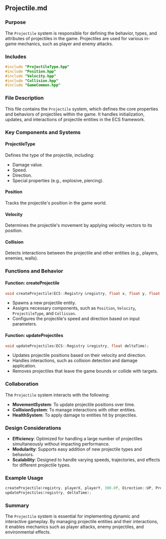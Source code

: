 ## Projectile.md

### Purpose
The `Projectile` system is responsible for defining the behavior, types, and attributes of projectiles in the game. Projectiles are used for various in-game mechanics, such as player and enemy attacks.

### Includes
```cpp
#include "ProjectileType.hpp"
#include "Position.hpp"
#include "Velocity.hpp"
#include "Collision.hpp"
#include "GameCommon.hpp"
```

### File Description
This file contains the `Projectile` system, which defines the core properties and behaviors of projectiles within the game. It handles initialization, updates, and interactions of projectile entities in the ECS framework.

### Key Components and Systems

#### **ProjectileType**
Defines the type of the projectile, including:
- Damage value.
- Speed.
- Direction.
- Special properties (e.g., explosive, piercing).

#### **Position**
Tracks the projectile's position in the game world.

#### **Velocity**
Determines the projectile's movement by applying velocity vectors to its position.

#### **Collision**
Detects interactions between the projectile and other entities (e.g., players, enemies, walls).

### Functions and Behavior

#### **Function: createProjectile**
```cpp
void createProjectile(ECS::Registry &registry, float x, float y, float speed, Direction direction, ProjectileType type);
```
- Spawns a new projectile entity.
- Assigns necessary components, such as `Position`, `Velocity`, `ProjectileType`, and `Collision`.
- Configures the projectile's speed and direction based on input parameters.

#### **Function: updateProjectiles**
```cpp
void updateProjectiles(ECS::Registry &registry, float deltaTime);
```
- Updates projectile positions based on their velocity and direction.
- Handles interactions, such as collision detection and damage application.
- Removes projectiles that leave the game bounds or collide with targets.

### Collaboration
The `Projectile` system interacts with the following:
- **MovementSystem**: To update projectile positions over time.
- **CollisionSystem**: To manage interactions with other entities.
- **HealthSystem**: To apply damage to entities hit by projectiles.

### Design Considerations

- **Efficiency**: Optimized for handling a large number of projectiles simultaneously without impacting performance.
- **Modularity**: Supports easy addition of new projectile types and behaviors.
- **Scalability**: Designed to handle varying speeds, trajectories, and effects for different projectile types.

### Example Usage
```cpp
createProjectile(registry, playerX, playerY, 300.0f, Direction::UP, ProjectileType::PLAYER_BULLET);
updateProjectiles(registry, deltaTime);
```

### Summary
The `Projectile` system is essential for implementing dynamic and interactive gameplay. By managing projectile entities and their interactions, it enables mechanics such as player attacks, enemy projectiles, and environmental effects.
